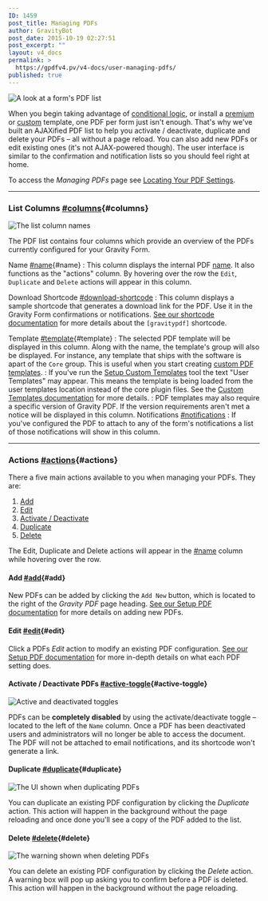 ```yaml
---
ID: 1459
post_title: Managing PDFs
author: GravityBot
post_date: 2015-10-19 02:27:51
post_excerpt: ""
layout: v4_docs
permalink: >
  https://gpdfv4.pv/v4-docs/user-managing-pdfs/
published: true
---
```

![A look at a form's PDF list](https://gpdfv4.pv/app/uploads/2015/10/pdf-list.png) 

When you begin taking advantage of [conditional logic](https://gpdfv4.pv/v4-docs/setup-pdf/#conditional-logic), or install a [premium](#) or [custom](#) template, one PDF per form just isn't enough. That's why we've built an AJAXified PDF list to help you activate / deactivate, duplicate and delete your PDFs – all without a page reload. You can also add new PDFs or edit existing ones (it's not AJAX-powered though). The user interface is similar to the confirmation and notification lists so you should feel right at home. 

To access the *Managing PDFs* page see [Locating Your PDF Settings](https://gpdfv4.pv/v4-docs/setup-pdf/#locating).

---

### List Columns [#columns](#columns){#columns}

![The list column names](https://gpdfv4.pv/app/uploads/2015/10/column-list.png) 

The PDF list contains four columns which provide an overview of the PDFs currently configured for your Gravity Form.

Name [#name](#name){#name}
:    This column displays the internal PDF [name](https://gpdfv4.pv/v4-docs/setup-pdf/#name). It also functions as the "actions" column. By hovering over the row the `Edit`, `Duplicate` and `Delete` actions will appear in this column.

Download Shortcode [#download-shortcode](#download-shortcode)
:    This column displays a sample shortcode that generates a download link for the PDF. Use it in the Gravity Form confirmations or notifications. [See our shortcode documentation](https://gpdfv4.pv/v4-docs/shortcodes/) for more details about the `[gravitypdf]` shortcode.

Template [#template](#template){#template}
:    The selected PDF template will be displayed in this column. Along with the name, the template's group will also be displayed. For instance, any template that ships with the software is apart of the `Core` group. This is useful when you start creating [custom PDF templates](https://gpdfv4.pv/v4-docs/developer-start-customising/).
:    If you've run the [Setup Custom Templates](https://gpdfv4.pv/v4-docs/global-settings/#custom-templates) tool the text "User Templates" may appear. This means the template is being loaded from the user templates location instead of the core plugin files. See the [Custom Templates documentation](#) for more details.
:    PDF templates may also require a specific version of Gravity PDF. If the version requirements aren't met a notice will be displayed in this column.
Notifications [#notifications](#notifications)
:    If you've configured the PDF to attach to any of the form's notifications a list of those notifications will show in this column.

---

### Actions [#actions](#actions){#actions}

There a five main actions available to you when managing your PDFs. They are:

1. [Add](#add)
1. [Edit](#edit)
1. [Activate / Deactivate](#active-toggle)
1. [Duplicate](#duplicate)
1. [Delete](#delete)

The Edit, Duplicate and Delete actions will appear in the [#name](#name) column while hovering over the row.

#### Add [#add](#add){#add}

New PDFs can be added by clicking the `Add New` button, which is located to the right of the *Gravity PDF* page heading. [See our Setup PDF documentation](https://gpdfv4.pv/v4-docs/setup-pdf/) for more details on adding new PDFs.

#### Edit [#edit](#edit){#edit}

Click a PDFs *Edit* action to modify an existing PDF configuration. [See our Setup PDF documentation](https://gpdfv4.pv/v4-docs/setup-pdf/) for more in-depth details on what each PDF setting does.

#### Activate / Deactivate PDFs [#active-toggle](#active-toggle){#active-toggle}

![Active and deactivated toggles](https://gpdfv4.pv/app/uploads/2015/10/toggles.png) 

PDFs can be **completely disabled** by using the activate/deactivate toggle – located to the left of the `Name` column. Once a PDF has been deactivated users and administrators will no longer be able to access the document. The PDF will not be attached to email notifications, and its shortcode won't generate a link.

#### Duplicate [#duplicate](#duplicate){#duplicate}

![The UI shown when duplicating PDFs](https://gpdfv4.pv/app/uploads/2015/10/duplcate.png) 

You can duplicate an existing PDF configuration by clicking the *Duplicate* action. This action will happen in the background without the page reloading and once done you'll see a copy of the PDF added to the list.

#### Delete [#delete](#delete){#delete}

![The warning shown when deleting PDFs](https://gpdfv4.pv/app/uploads/2015/10/delete.png) 

You can delete an existing PDF configuration by clicking the *Delete* action. A warning box will pop up asking you to confirm before a PDF is deleted. This action will happen in the background without the page reloading.